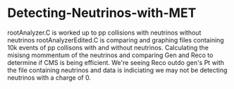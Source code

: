 # Detecting-Neutrinos-with-MET
rootAnalyzer.C is worked up to pp collisions with neutrinos without neutrinos
rootAnalyzerEdited.C is comparing and graphing files containing 10k events of pp collisons with and without neutrinos. Calculating the misisng mommentum of the neutrinos and comparing Gen and Reco to determine if CMS is being efficient. We're seeing Reco outdo gen's Pt with the file containing neutrinos and data is indiciating we may not be detecting neutrinos with a charge of 0.
